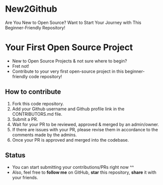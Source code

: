 # New2Github
Are You New to Open Source? Want to Start Your Journey with This Beginner-Friendly Repository!

# Your First Open Source Project

- New to Open Source Projects & not sure where to begin?
- Fret not!
- Contribute to your very first open-source project in this beginner-friendly code repository!

## How to contribute

1. Fork this code repository.
2. Add your Github username and Github profile link in the CONTRIBUTORS.md file.
3. Submit a PR.
4. Wait for your PR to be reviewed, approved & merged by an admin/owner.
5. If there are issues with your PR, please revise them in accordance to the comments made by the admins.
6. Once your PR is approved and merged into the codebase.

## Status

- You can start submitting your contributions/PRs right now ^^
- Also, feel free to **follow me** on GitHub, **star** this repository, **share** it with your friends.
